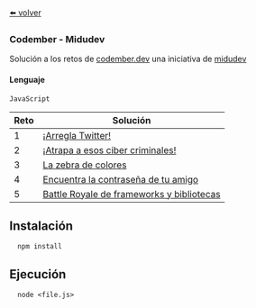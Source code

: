 [⬅️ volver](https://github.com/LuciaMeyer/practice)

### Codember - Midudev

Solución a los retos de [codember.dev](https://codember.dev/) una iniciativa de [midudev](https://github.com/midudev)

#### Lenguaje

```
JavaScript 
```

| Reto | Solución |
| --- | --- |
| 1 | [¡Arregla Twitter!](/codember/challenge01) |
| 2 | [¡Atrapa a esos ciber criminales!](/codember/challenge02) |
| 3 | [La zebra de colores](/codember/challenge03) |
| 4 | [Encuentra la contraseña de tu amigo](/codember/challenge04) |
| 5 | [Battle Royale de frameworks y bibliotecas](/codember/challenge05) |

## Instalación

```
  npm install 
```
    
## Ejecución

```
  node <file.js> 
```
